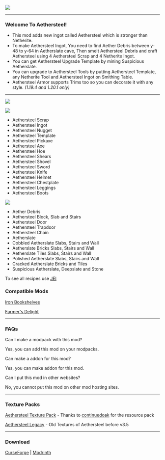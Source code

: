 <p><img src="https://i.imgur.com/IZgYyN1.png" /></p>

* * *
### Welcome To Aethersteel!
- This mod adds new ingot called Aethersteel which is stronger than Netherite.
- To make Aethersteel Ingot, You need to find Aether Debris between y-48 to y-64 in Aetherslate cave, Then smelt Aethersteel Debris
and craft Aethersteel using 4 Aethersteel Scrap and 4 Netherite Ingot.
- You can get Aethersteel Upgrade Template by mining Suspicious Aetherslate.
- You can upgrade to Aethersteel Tools by putting Aethersteel Template, any Netherite Tool and Aethersteel Ingot on Smithing Table.
- Aethersteel Armor supports Trims too so you can decorate it with any style. *(1.19.4 and 1.20.1 only)*

* * *
<p><img src="https://i.imgur.com/06pWLwa.png" /></p>

<p><img src="https://i.imgur.com/LTl562K.png" /></p>

- Aethersteel Scrap
- Aethersteel Ingot
- Aethersteel Nugget
- Aethersteel Template
- Aethersteel Pickaxe
- Aethersteel Axe
- Aethersteel Hoe
- Aethersteel Shears
- Aethersteel Shovel
- Aethersteel Sword
- Aethersteel Knife
- Aethersteel Helmet
- Aethersteel Chestplate
- Aethersteel Leggings
- Aethersteel Boots

<p><img src="https://i.imgur.com/Xxp4Zum.png" /></p>

- Aether Debris
- Aethersteel Block, Slab and Stairs
- Aethersteel Door
- Aethersteel Trapdoor
- Aethersteel Chain
- Aetherslate
- Cobbled Aetherslate Slabs, Stairs and Wall
- Aetherslate Bricks Slabs, Stairs and Wall
- Aetherslate Tiles Slabs, Stairs and Wall
- Polished Aetherslate Slabs, Stairs and Wall
- Cracked Aetherslate Bricks and Tiles
- Suspicious Aetherslate, Deepslate and Stone

To see all recipes use [JEI](https://modrinth.com/mod/jei)

### Compatible Mods
[Iron Bookshelves](https://modrinth.com/mod/iron-bookshelves)

[Farmer's Delight](https://modrinth.com/mod/farmers-delight)

* * *

### FAQs
Can I make a modpack with this mod?

Yes, you can add this mod on your modpacks.

Can make a addon for this mod?

Yes, you can make addon for this mod.

Can I put this mod in other websites?

No, you cannot put this mod on other mod hosting sites.

* * *

### Texture Packs  
[Aethersteel Texture Pack](https://cdn.discordapp.com/attachments/1097808910817177663/1099984531844505712/Aethersteel_Texturepack_v0.1.0.zip) - Thanks to [continuedoak](https://modrinth.com/user/ContinuedOak) for the resource pack

[Aethersteel Legacy](https://cdn.discordapp.com/attachments/1097808910817177663/1109071915462688821/Aethersteel_Legacy.zip) - Old Textures of Aethersteel before v3.5

* * *

### Download
[CurseForge](https://www.curseforge.com/minecraft/mc-mods/aethersteel) | [Modrinth](https://modrinth.com/mod/aethersteel)

